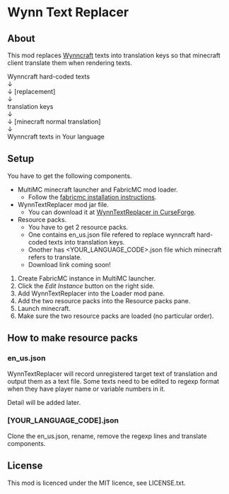 # Wynn Text Replacer

## About

This mod replaces [Wynncraft](https://wynncraft.com/) texts into translation keys so that minecraft client translate them when rendering texts.

Wynncraft hard-coded texts<br>
↓<br>
↓ [replacement]<br>
↓<br>
translation keys<br>
↓<br>
↓ [minecraft normal translation]<br>
↓<br>
Wynncraft texts in Your language

## Setup

You have to get the following components.
* MultiMC minecraft launcher and FabricMC mod loader.
	* Follow the [fabricmc installation instructions](https://fabricmc.net/wiki/install).
* WynnTextReplacer mod jar file.
	* You can download it at [WynnTextReplacer in CurseForge](https://www.curseforge.com/minecraft/mc-mods/wynntextreplacer).
* Resource packs.
	* You have to get 2 resource packs.
	* One contains en_us.json file refered to replace wynncraft hard-coded texts into translation keys.
	* Onother has <YOUR_LANGUAGE_CODE>.json file which minecraft refers to translate.
	* Download link coming soon!

1. Create FabricMC instance in MultiMC launcher.
2. Click the _Edit Instance_ button on the right side.
2. Add WynnTextReplacer into the Loader mod pane.
3. Add the two resource packs into the Resource packs pane.
4. Launch minecraft.
5. Make sure the two resource packs are loaded (no particular order).

## How to make resource packs

### en_us.json

WynnTextReplacer will record unregistered target text of translation and output them as a text file.
Some texts need to be edited to regexp format when they have player name or variable numbers in it.

Detail will be added later.


### [YOUR_LANGUAGE_CODE].json

Clone the en_us.json, rename, remove the regexp lines and translate components.

## License

This mod is licenced under the MIT licence, see LICENSE.txt.